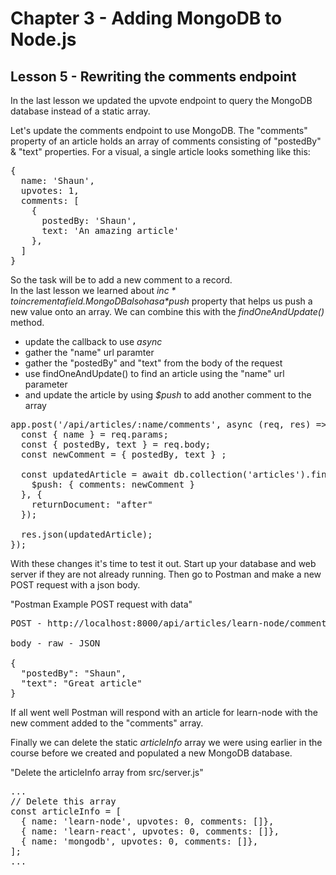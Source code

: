 # Chapter 3 - Adding MongoDB to Node.js
## Lesson 5 - Rewriting the comments endpoint

In the last lesson we updated the upvote endpoint to query the MongoDB database instead of a static array.

Let's update the comments endpoint to use MongoDB. The "comments" property of an article holds an array of comments consisting of "postedBy" & "text" properties. For a visual, a single article looks something like this:<br>
<pre>
{
  name: 'Shaun',
  upvotes: 1,
  comments: [
    {
      postedBy: 'Shaun',
      text: 'An amazing article'
    },
  ]
}
</pre>

So the task will be to add a new comment to a record.<br>
In the last lesson we learned about *$inc* to increment a field. MongoDB also has a *$push* property that helps us push a new value onto an array. We can combine this with the *findOneAndUpdate()* method.<br>
* update the callback to use *async*
* gather the "name" url paramter
* gather the "postedBy" and "text" from the body of the request
* use findOneAndUpdate() to find an article using the "name" url parameter
* and update the article by using *$push* to add another comment to the array


<pre>
app.post('/api/articles/:name/comments', async (req, res) => {
  const { name } = req.params;
  const { postedBy, text } = req.body;
  const newComment = { postedBy, text } ;

  const updatedArticle = await db.collection('articles').findOneAndUpdate({ name }, {
    $push: { comments: newComment }
  }, {
    returnDocument: "after"
  });
  
  res.json(updatedArticle);
});
</pre>


With these changes it's time to test it out. Start up your database and web server if they are not already running. Then go to Postman and make a new POST request with a json body.<br>

"Postman Example POST request with data"
<pre>
POST - http://localhost:8000/api/articles/learn-node/comments

body - raw - JSON

{
  "postedBy": "Shaun",
  "text": "Great article"
}
</pre>

If all went well Postman will respond with an article for learn-node with the new comment added to the "comments" array.

Finally we can delete the static *articleInfo* array we were using earlier in the course before we created and populated a new MongoDB database.<br>

"Delete the articleInfo array from src/server.js"<br>
<pre>
...
// Delete this array
const articleInfo = [
  { name: 'learn-node', upvotes: 0, comments: []},
  { name: 'learn-react', upvotes: 0, comments: []},
  { name: 'mongodb', upvotes: 0, comments: []},
];
...
</pre>
